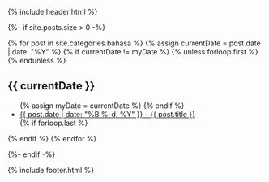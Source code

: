 {% include header.html %}

<article>
<div class="container">
<div class="row">
<div class="col-md-8 col-md-offset-2">

  {%- if site.posts.size > 0 -%}


   {% for post in site.categories.bahasa %}
       {% assign currentDate = post.date | date: "%Y" %}
       {% if currentDate != myDate %}
           {% unless forloop.first %}</ul>{% endunless %}
           <h1>{{ currentDate }}</h1>
           <ul>
           {% assign myDate = currentDate %}
       {% endif %}
       <li><a href="{{ post.url }}"><span>{{ post.date | date: "%B %-d, %Y" }}</span> - {{ post.title }}</a></li>
       {% if forloop.last %}</ul>{% endif %}
   {% endfor %}



   
  {%- endif -%}

</div>
</div>
</div>
</article>

{% include footer.html %}